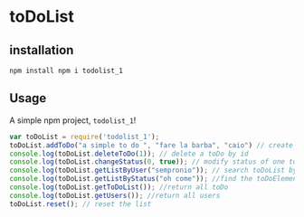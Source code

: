 # toDoList

## installation

    npm install npm i todolist_1
## Usage

A simple npm project, `todolist_1`!

```js
var toDoList = require('todolist_1');
toDoList.addToDo("a simple to do ", "fare la barba", "caio") // create one toDo
console.log(toDoList.deleteToDo(1)); // delete a toDo by id 
console.log(toDoList.changeStatus(0, true)); // modify status of one toDo by id
console.log(toDoList.getListByUser("sempronio")); // search toDoList by author
console.log(toDoList.getListByStatus("oh come")); //find the toDoElement with status
console.log(toDoList.getToDoList()); //return all toDo
console.log(toDoList.getUsers()); //return all users
toDoList.reset(); // reset the list

```
